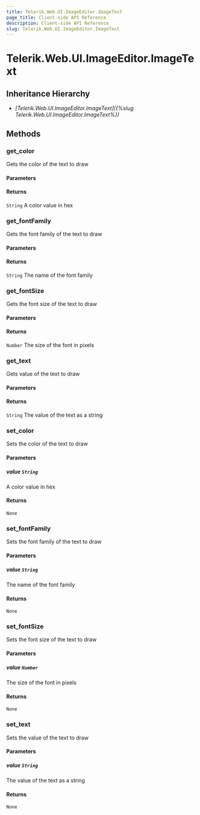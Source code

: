 ```yaml
---
title: Telerik.Web.UI.ImageEditor.ImageText
page_title: Client-side API Reference
description: Client-side API Reference
slug: Telerik.Web.UI.ImageEditor.ImageText
---
```


# Telerik.Web.UI.ImageEditor.ImageText  

## Inheritance Hierarchy

* *[Telerik.Web.UI.ImageEditor.ImageText]({%slug Telerik.Web.UI.ImageEditor.ImageText%})*

## Methods

###  get_color

Gets the color of the text to draw

#### Parameters

#### Returns

`String` A color value in hex

###  get_fontFamily

Gets the font family of the text to draw

#### Parameters

#### Returns

`String` The name of the font family

###  get_fontSize

Gets the font size of the text to draw

#### Parameters

#### Returns

`Number` The size of the font in pixels

###  get_text

Gets value of the text to draw

#### Parameters

#### Returns

`String` The value of the text as a string

###  set_color

Sets the color of the text to draw

#### Parameters

##### value `String`

A color value in hex

#### Returns

`None` 

###  set_fontFamily

Sets the font family of the text to draw

#### Parameters

##### value `String`

The name of the font family

#### Returns

`None` 

###  set_fontSize

Sets the font size of the text to draw

#### Parameters

##### value `Number`

The size of the font in pixels

#### Returns

`None` 

###  set_text

Sets the value of the text to draw

#### Parameters

##### value `String`

The value of the text as a string

#### Returns

`None` 


